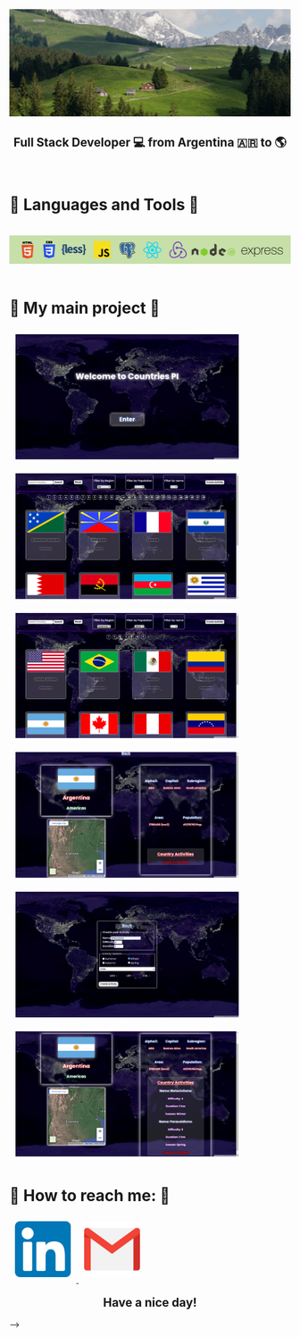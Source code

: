 <div style="text-align: center">
<a href="https://www.linkedin.com/in/bpugnaloni-dev/" target="_blank">
    <img  src="./Images/gIF.gif" alt="presentacion"/>
</a>
</div>

<h2 style="text-align: center">Full Stack Developer 💻 from Argentina 🇦🇷 to 🌎</h2>
<br>
</hr>

<h1>🌟 Languages and Tools 🌟</h1>

<div>
    <img style="margin:20px 0;" src="./Images/Logos/logos.png" alt="Logos"/>
</div>

<h1>📌 My main project 📌</h1>

<div>
<img src="./Images/Proyectos/CountriesPi/landing.png" style="max-width:400px; margin:10px; border: 1px solid white; box-shadow: 0 0 10px white;" alt="imagen proyecto"/>
<img src="./Images/Proyectos/CountriesPi/home1.png" style="max-width:400px; margin:10px; border: 1px solid white; box-shadow: 0 0 10px white;" alt="imagen proyecto"/>
<img src="./Images/Proyectos/CountriesPi/home2.png" style="max-width:400px; margin:10px; border: 1px solid white; box-shadow: 0 0 10px white;" alt="imagen proyecto"/>
<img src="./Images/Proyectos/CountriesPi/details.png" style="max-width:400px; margin:10px; border: 1px solid white; box-shadow: 0 0 10px white;" alt="imagen proyecto"/>
<img src="./Images/Proyectos/CountriesPi/form.png" style="max-width:400px; margin:10px; border: 1px solid white; box-shadow: 0 0 10px white;" alt="imagen proyecto"/>
<img src="./Images/Proyectos/CountriesPi/details2.png" style="max-width:400px; margin:10px; border: 1px solid white; box-shadow: 0 0 10px white;" alt="imagen proyecto"/>
</br>
</div>

<h1>📨 How to reach me: 📨 </h1>
<a href="https://www.linkedin.com/in/bpugnaloni-dev/"><img style="max-width:100px; margin:10px;" src="./Images/Iconos/linkedin.png" alt="contacto" target="_blank"/> </a>
<a href="mailto: bpugnaloni98@gmail.com"><img style="max-width:100px; margin:10px;" src="./Images/Iconos/gmail.png" alt="contacto"/> </a>
</br>

<h2 style="text-align: center; margin-top:20px"> Have a nice day! </h2>
<!--
**BPugna/BPugna** is a ✨ _special_ ✨ repository because its `README.md` (this file) appears on your GitHub profile.

<!-- Here are some ideas to get you started:

- 🔭 I’m currently working on ...
- 🌱 I’m currently learning ...!
- 👯 I’m looking to collaborate on ...
- 🤔 I’m looking for help with ...
- 💬 Ask me about ...
- 📫 How to reach me: ...
- 😄 Pronouns: ...
- ⚡ Fun fact: ...
--> -->
